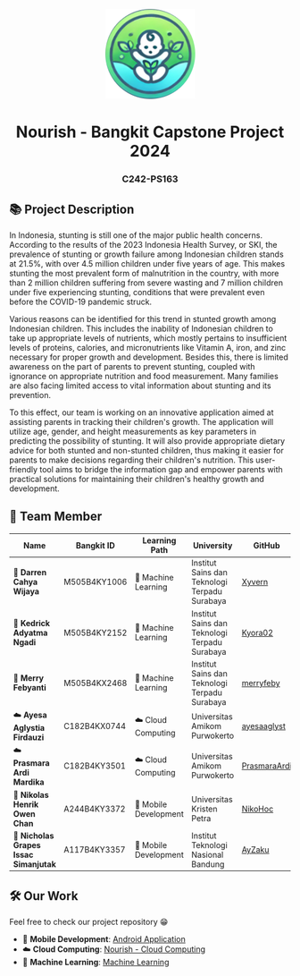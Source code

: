 <p align="center">
  <img src="../images/capstone-logo.png" alt="Capstone Logo" />
</p>
<h1 align="center">Nourish - Bangkit Capstone Project 2024</h1>
<h3 align="center"><strong>C242-PS163</strong></p>

## 📚 Project Description
In Indonesia, stunting is still one of the major public health concerns. According to the results of the 2023 Indonesia Health Survey, or SKI, the prevalence of stunting or growth failure among Indonesian children stands at 21.5%, with over 4.5 million children under five years of age. This makes stunting the most prevalent form of malnutrition in the country, with more than 2 million children suffering from severe wasting and 7 million children under five experiencing stunting, conditions that were prevalent even before the COVID-19 pandemic struck.

Various reasons can be identified for this trend in stunted growth among Indonesian children. This includes the inability of Indonesian children to take up appropriate levels of nutrients, which mostly pertains to insufficient levels of proteins, calories, and micronutrients like Vitamin A, iron, and zinc necessary for proper growth and development. Besides this, there is limited awareness on the part of parents to prevent stunting, coupled with ignorance on appropriate nutrition and food measurement. Many families are also facing limited access to vital information about stunting and its prevention.

To this effect, our team is working on an innovative application aimed at assisting parents in tracking their children's growth. The application will utilize age, gender, and height measurements as key parameters in predicting the possibility of stunting. It will also provide appropriate dietary advice for both stunted and non-stunted children, thus making it easier for parents to make decisions regarding their children's nutrition. This user-friendly tool aims to bridge the information gap and empower parents with practical solutions for maintaining their children's healthy growth and development.

## 👥 Team Member

| Name                               | Bangkit ID     | Learning Path        | University                                | GitHub                                 |
|------------------------------------|----------------|----------------------|------------------------------------------|----------------------------------------|
| 🧠 **Darren Cahya Wijaya**         | M505B4KY1006   | 🤖 Machine Learning  | Institut Sains dan Teknologi Terpadu Surabaya | [Xyvern](https://github.com/Xyvern)      |
| 🧠 **Kedrick Adyatma Ngadi**       | M505B4KY2152   | 🤖 Machine Learning  | Institut Sains dan Teknologi Terpadu Surabaya | [Kyora02](https://github.com/Kyora02)    |
| 🧠 **Merry Febyanti**              | M505B4KX2468   | 🤖 Machine Learning  | Institut Sains dan Teknologi Terpadu Surabaya | [merryfeby](https://github.com/merryfeby)|
| ☁️ **Ayesa Aglystia Firdauzi**     | C182B4KX0744   | ☁️ Cloud Computing   | Universitas Amikom Purwokerto            | [ayesaaglyst](https://github.com/ayesaaglyst) |
| ☁️ **Prasmara Ardi Mardika**       | C182B4KY3501   | ☁️ Cloud Computing   | Universitas Amikom Purwokerto            | [PrasmaraArdi](https://github.com/PrasmaraArdi) |
| 📱 **Nikolas Henrik Owen Chan**    | A244B4KY3372   | 📱 Mobile Development| Universitas Kristen Petra                | [NikoHoc](https://github.com/NikoHoc)    |
| 📱 **Nicholas Grapes Issac Simanjutak** | A117B4KY3357 | 📱 Mobile Development| Institut Teknologi Nasional Bandung      | [AyZaku](https://github.com/AyZaku)      |

## 🛠️ Our Work
Feel free to check our project repository 😁
- 📱 **Mobile Development**: [Android Application](https://github.com/Stunting-Detection-App/Android-Application)  
- ☁️ **Cloud Computing**: [Nourish - Cloud Computing](https://github.com/Stunting-Detection-App/Nourish-Cloud-Computing)  
- 🤖 **Machine Learning**: [Machine Learning](https://github.com/Stunting-Detection-App/Machine-Learning)
